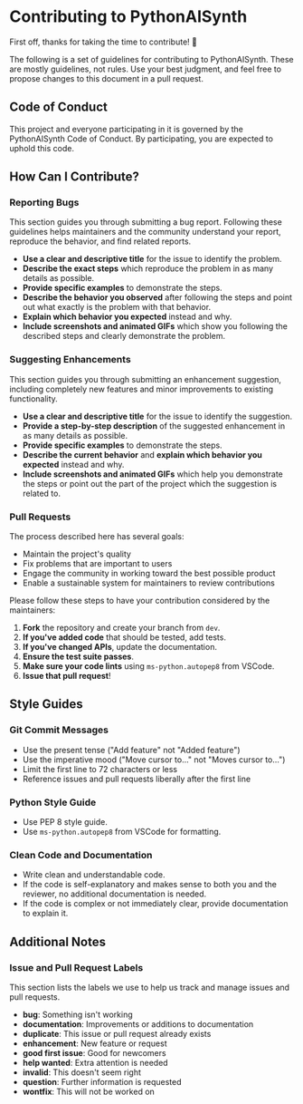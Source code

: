 # Contributing to PythonAISynth

First off, thanks for taking the time to contribute! 🎉

The following is a set of guidelines for contributing to PythonAISynth. These are mostly guidelines, not rules. Use your best judgment, and feel free to propose changes to this document in a pull request.

## Code of Conduct

This project and everyone participating in it is governed by the PythonAISynth Code of Conduct. By participating, you are expected to uphold this code.

## How Can I Contribute?

### Reporting Bugs

This section guides you through submitting a bug report. Following these guidelines helps maintainers and the community understand your report, reproduce the behavior, and find related reports.

- **Use a clear and descriptive title** for the issue to identify the problem.
- **Describe the exact steps** which reproduce the problem in as many details as possible.
- **Provide specific examples** to demonstrate the steps.
- **Describe the behavior you observed** after following the steps and point out what exactly is the problem with that behavior.
- **Explain which behavior you expected** instead and why.
- **Include screenshots and animated GIFs** which show you following the described steps and clearly demonstrate the problem.

### Suggesting Enhancements

This section guides you through submitting an enhancement suggestion, including completely new features and minor improvements to existing functionality.

- **Use a clear and descriptive title** for the issue to identify the suggestion.
- **Provide a step-by-step description** of the suggested enhancement in as many details as possible.
- **Provide specific examples** to demonstrate the steps.
- **Describe the current behavior** and **explain which behavior you expected** instead and why.
- **Include screenshots and animated GIFs** which help you demonstrate the steps or point out the part of the project which the suggestion is related to.

### Pull Requests

The process described here has several goals:

- Maintain the project's quality
- Fix problems that are important to users
- Engage the community in working toward the best possible product
- Enable a sustainable system for maintainers to review contributions

Please follow these steps to have your contribution considered by the maintainers:

1. **Fork** the repository and create your branch from `dev`.
2. **If you've added code** that should be tested, add tests.
3. **If you've changed APIs**, update the documentation.
4. **Ensure the test suite passes**.
5. **Make sure your code lints** using `ms-python.autopep8` from VSCode.
6. **Issue that pull request**!

## Style Guides

### Git Commit Messages

- Use the present tense ("Add feature" not "Added feature")
- Use the imperative mood ("Move cursor to..." not "Moves cursor to...")
- Limit the first line to 72 characters or less
- Reference issues and pull requests liberally after the first line

### Python Style Guide

- Use PEP 8 style guide.
- Use `ms-python.autopep8` from VSCode for formatting.

### Clean Code and Documentation

- Write clean and understandable code.
- If the code is self-explanatory and makes sense to both you and the reviewer, no additional documentation is needed.
- If the code is complex or not immediately clear, provide documentation to explain it.

## Additional Notes

### Issue and Pull Request Labels

This section lists the labels we use to help us track and manage issues and pull requests.

- **bug**: Something isn't working
- **documentation**: Improvements or additions to documentation
- **duplicate**: This issue or pull request already exists
- **enhancement**: New feature or request
- **good first issue**: Good for newcomers
- **help wanted**: Extra attention is needed
- **invalid**: This doesn't seem right
- **question**: Further information is requested
- **wontfix**: This will not be worked on
